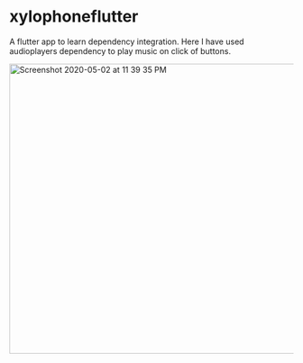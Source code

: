 # xylophoneflutter

A flutter app to learn dependency integration.
Here I have used audioplayers dependency to play music on click of buttons.

<img width="515" alt="Screenshot 2020-05-02 at 11 39 35 PM" src="https://user-images.githubusercontent.com/43731599/80872218-32b38980-8cce-11ea-8a56-393ae69c0500.png">
